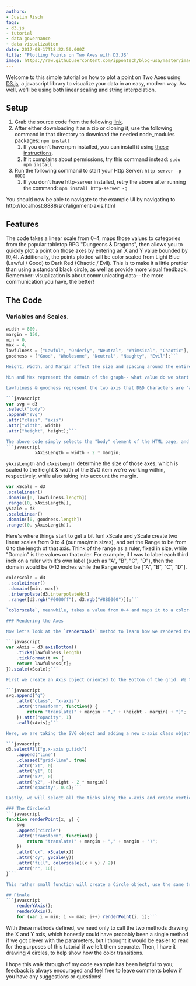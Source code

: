 ```yaml
---
authors:
- Justin Risch
tags:
- d3.js
- tutorial
- data governance
- data visualization
date: 2017-08-17T18:22:50.000Z
title: "Plotting Points on Two Axes with D3.JS"
image: https://raw.githubusercontent.com/ippontech/blog-usa/master/images/2019/01/alignmentgraph.png
---
```


Welcome to this simple tutorial on how to plot a point on Two Axes using [D3.js](https://d3js.org/), a javascript library to visualize your data in an easy, modern way. As well, we'll be using both linear scaling and string interpolation.

## Setup

1. Grab the source code from the following [link](https://github.com/JustinRisch/D3Example).
2. After either downloading it as a zip or cloning it, use the following command in that directory to download the needed node\_modules packages: `npm install`
   1. If you don't have npm installed, you can install it using [these instructions](https://www.npmjs.com/get-npm).
   2. If it complains about permissions, try this command instead: `sudo npm install`
3. Run the following command to start your Http Server: `http-server -p 8888`
   1. If you don't have http-server installed, retry the above after running the command: `npm install http-server -g`

You should now be able to navigate to the example UI by navigating to http://localhost:8888/src/alignment-axis.html

## Features

The code takes a linear scale from 0-4, maps those values to categories from the popular tabletop RPG "Dungeons & Dragons", then allows you to quickly plot a point on those axes by entering an X and Y value bounded by \[0,4\]. Additionally, the points plotted will be color scaled from Light Blue (Lawful / Good) to Dark Red (Chaotic / Evil). This is to make it a little prettier than using a standard black circle, as well as provide more visual feedback. Remember: visualization is about communicating data-- the more communication you have, the better!

## The Code

### Variables and Scales.

```javascript
width = 800,
margin = 150,
min = 0,
max = 4,
lawfulness = ["Lawful", "Orderly", "Neutral", "Whimsical", "Chaotic"],
goodness = ["Good", "Wholesome", "Neutral", "Naughty", "Evil"];```

Height, Width, and Margin affect the size and spacing around the entirety of the graph.

Min and Max represent the domain of the graph-- what value do we start and end at? Since we have 5 items in our array, the scale would be from 0-4, in this case.

Lawfulness & goodness represent the two axis that D&D Characters are "aligned" to-- but in our example, it is the labels we want to use for our axis, basically.

```javascript
var svg = d3
.select("body")
.append("svg")
.attr("class", "axis")
.attr("width", width)
.attr("height", height);```

The above code simply selects the "body" element of the HTML page, and adds an "SVG" element to it, defining a class of axis, and giving it a width and height of the appropriate values. This is what will contain our two axis.
```javascript
           xAxisLength = width - 2 * margin;
```
`yAxisLength` and `xAxisLength` determine the size of those axes, which is scaled to the height & width of the SVG item we're working within, respectively, while also taking into account the margin.

```javascript 
var xScale = d3
.scaleLinear()
.domain([0, lawfulness.length])
.range([0, xAxisLength]),
yScale = d3
.scaleLinear()
.domain([0, goodness.length])
.range([0, yAxisLength]),
```

Here's where things start to get a bit fun! xScale and yScale create two linear scales from 0 to 4 (our max/min sizes), and set the Range to be from 0 to the length of that axis. Think of the range as a ruler, fixed in size, while "Domain" is the values on that ruler. For example, if I was to label each third inch on a ruler with it's own label (such as "A", "B", "C", "D"), then the domain would be 0-12 inches while the Range would be \["A", "B", "C", "D"\].

```javascript
colorscale = d3
 .scaleLinear()
 .domain([min, max])
 .interpolate(d3.interpolateHcl)
 .range([d3.rgb("#0000ff"), d3.rgb("#8B0000")]);```

`colorscale`, meanwhile, takes a value from 0-4 and maps it to a color-HexCode from lightblue (0,0 or Lawful Good) to Dark Red (4,4 or Chaotic Evil). It does this by using D3's built-in interpolation libraries. The practical upshot of this is that the bottom-left of our graph will be very light blue, while the middle will be purple, and the top right will be dark red.

### Rendering the Axes

Now let's look at the `renderXAxis` method to learn how we rendered the Axes. Note that the Y Axis is incredibly similar, so we will only be going over the X.

```javascript
var xAxis = d3.axisBottom()
	.ticks(lawfulness.length)
	.tickFormat(t => {
	return lawfulness[t];
}).scale(xScale);```

First we create an Axis object oriented to the Bottom of the grid. We then give it a number of Ticks equal to the amount of items in our array, and format the label of that Tick to be the string value in our array. Then, we use the `xScale` we created earlier to map this 0-4 axis to the size of our `xAxisLength`.

```javascript
svg.append("g")
	.attr("class", "x-axis")
	.attr("transform", function() {
		return "translate(" + margin + "," + (height - margin) + ")";
	}).attr("opacity", 1)
	.call(xAxis);```

Here, we are taking the SVG object and adding a new x-axis class object to it. The `transform` method provided will position it, giving us a way to easily map other points to it later. We're setting the `opacity` of this line to 100% (1) so that it appears bolder than the other gridlines, and passing the previously created `xAxis` object to the call method.

```javascript 
d3.selectAll("g.x-axis g.tick") 
	.append("line") 
	.classed("grid-line", true)
	.attr("x1", 0) 
	.attr("y1", 0)
	.attr("x2", 0)
	.attr("y2", -(height - 2 * margin))
	.attr("opacity", 0.4);```

Lastly, we will select all the ticks along the x-axis and create vertical line extending upwards. This will make it easier for humans to read it. Note that the opacity of these is set to 40% (0.4) so that they are not confused with the Axes lines.

### The Circle(s)
```javascript
function renderPoint(x, y) {
	svg
	.append("circle")
	.attr("transform", function() {
		return "translate(" + margin + "," + margin + ")";
	})
	.attr("cx", xScale(x))
	.attr("cy", yScale(y))
	.attr("fill", colorscale((x + y) / 2))
 	.attr("r", 10);
}```

This rather small function will create a Circle object, use the same transformation as the original axis to put adjust for the size of the graph and the margins, then use the `xScale` and `yScale` to position it on that graph appropriately (with 0,0 being the bottom left and 4,4 being the top right). The colorscale will take the average of the X and Y values, and change the color of the circle from blue (0,0) to red (4,4) based on its position in the chart, making it more visually interesting. From there, if we want to render a point on the graph, we only need to call the method as so: renderPoint(X, Y);

## Finale
```javascript
    renderYAxis();
    renderXAxis();
    for (var i = min; i <= max; i++) renderPoint(i, i);```
```
With these methods defined, we need only to call the two methods drawing the X and Y axis, which honestly could have probably been a single method if we got clever with the parameters, but I thought it would be easier to read for the purposes of this tutorial if we left them separate. Then, I have it drawing 4 circles, to help show how the color transitions.

I hope this walk through of my code example has been helpful to you; feedback is always encouraged and feel free to leave comments below if you have any suggestions or questions!
